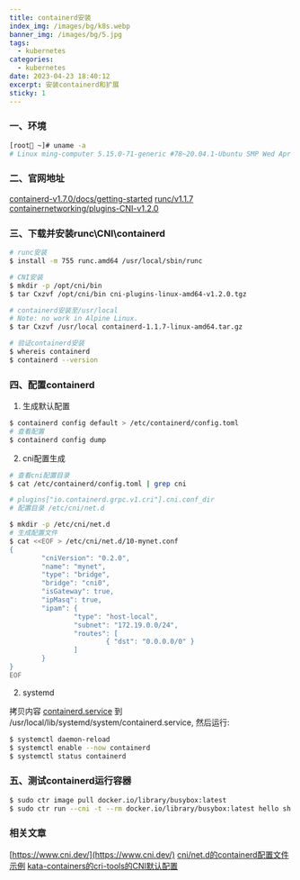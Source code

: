 ```yaml
---
title: containerd安装
index_img: /images/bg/k8s.webp
banner_img: /images/bg/5.jpg
tags:
  - kubernetes
categories:
  - kubernetes
date: 2023-04-23 18:40:12
excerpt: 安装containerd和扩展
sticky: 1
---
```


### 一、环境

``` bash
[root🐳 ~]# uname -a
# Linux ming-computer 5.15.0-71-generic #78~20.04.1-Ubuntu SMP Wed Apr 19 11:26:48 UTC 2023 x86_64 x86_64 x86_64 GNU/Linux
```


### 二、官网地址

[containerd-v1.7.0/docs/getting-started](https://github.com/containerd/containerd/blob/v1.7.0/docs/getting-started.md)
[runc/v1.1.7](https://github.com/opencontainers/runc/releases/tag/v1.1.7)
[containernetworking/plugins-CNI-v1.2.0](https://github.com/containernetworking/plugins/releases/tag/v1.2.0)

### 三、下载并安装runc\CNI\containerd

``` bash
# runc安装
$ install -m 755 runc.amd64 /usr/local/sbin/runc
```

``` bash
# CNI安装
$ mkdir -p /opt/cni/bin
$ tar Cxzvf /opt/cni/bin cni-plugins-linux-amd64-v1.2.0.tgz
```

``` bash
# containerd安装至/usr/local
# Note: no work in Alpine Linux.
$ tar Cxzvf /usr/local containerd-1.1.7-linux-amd64.tar.gz
```

``` bash
# 验证containerd安装
$ whereis containerd
$ containerd --version
```
### 四、配置containerd

1. 生成默认配置

``` bash
$ containerd config default > /etc/containerd/config.toml
# 查看配置
$ containerd config dump
```

2. cni配置生成

``` bash
# 查看cni配置目录
$ cat /etc/containerd/config.toml | grep cni

# plugins["io.containerd.grpc.v1.cri"].cni.conf_dir
# 配置目录 /etc/cni/net.d
```

``` bash
$ mkdir -p /etc/cni/net.d
# 生成配置文件
$ cat <<EOF > /etc/cni/net.d/10-mynet.conf
{
        "cniVersion": "0.2.0",
        "name": "mynet",
        "type": "bridge",
        "bridge": "cni0",
        "isGateway": true,
        "ipMasq": true,
        "ipam": {
                "type": "host-local",
                "subnet": "172.19.0.0/24",
                "routes": [
                        { "dst": "0.0.0.0/0" }
                ]
        }
}
EOF
```

2. systemd

拷贝内容 [containerd.service](https://raw.githubusercontent.com/containerd/containerd/main/containerd.service) 到 /usr/local/lib/systemd/system/containerd.service, 然后运行:

``` bash
$ systemctl daemon-reload
$ systemctl enable --now containerd
$ systemctl status containerd
```

### 五、测试containerd运行容器

``` bash
$ sudo ctr image pull docker.io/library/busybox:latest
$ sudo ctr run --cni -t --rm docker.io/library/busybox:latest hello sh
```

### 相关文章

[https://www.cni.dev/](https://www.cni.dev/)
[cni/net.d的containerd配置文件示例](https://github.com/kubernetes/website/blob/dev-1.24/content/en/docs/tasks/administer-cluster/migrating-from-dockershim/troubleshooting-cni-plugin-related-errors.md#an-example-containerd-configuration-file)
[kata-containers的cri-tools的CNI默认配置](https://github.com/kata-containers/kata-containers/blob/3.0.2/docs/how-to/containerd-kata.md#configuration-for-cri-tools)